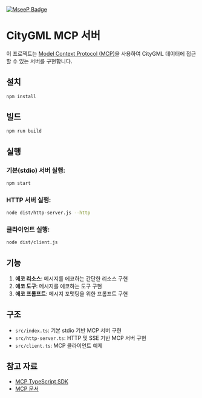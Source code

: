 [![MseeP Badge](https://mseep.net/pr/shark-gill-citygml-mcp-server-badge.jpg)](https://mseep.ai/app/shark-gill-citygml-mcp-server)

# CityGML MCP 서버

이 프로젝트는 [Model Context Protocol (MCP)](https://github.com/modelcontextprotocol/typescript-sdk)을 사용하여 CityGML 데이터에 접근할 수 있는 서버를 구현합니다.

## 설치

```bash
npm install
```

## 빌드

```bash
npm run build
```

## 실행

### 기본(stdio) 서버 실행:
```bash
npm start
```

### HTTP 서버 실행:
```bash
node dist/http-server.js --http
```

### 클라이언트 실행:
```bash
node dist/client.js
```

## 기능

1. **에코 리소스**: 메시지를 에코하는 간단한 리소스 구현
2. **에코 도구**: 메시지를 에코하는 도구 구현
3. **에코 프롬프트**: 메시지 포맷팅을 위한 프롬프트 구현

## 구조

- `src/index.ts`: 기본 stdio 기반 MCP 서버 구현
- `src/http-server.ts`: HTTP 및 SSE 기반 MCP 서버 구현
- `src/client.ts`: MCP 클라이언트 예제

## 참고 자료

- [MCP TypeScript SDK](https://github.com/modelcontextprotocol/typescript-sdk)
- [MCP 문서](https://modelcontextprotocol.io/) 